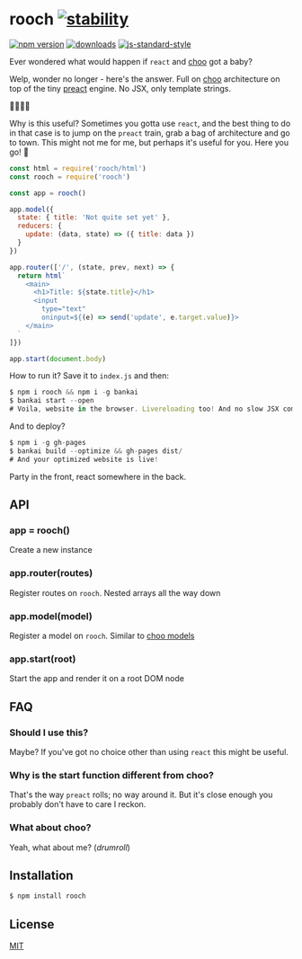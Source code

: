 # rooch [![stability][0]][1]
[![npm version][2]][3] [![downloads][8]][9] [![js-standard-style][10]][11]

Ever wondered what would happen if `react` and [choo][choo] got a baby?

Welp, wonder no longer - here's the answer. Full on
[choo](https://github.com/yoshuawuyts/choo) architecture on top of the tiny
[preact](https://github.com/developit/preact) engine. No JSX, only template
strings.

🎉🎉🎉🎉

Why is this useful? Sometimes you gotta use `react`, and the best thing to do
in that case is to jump on the `preact` train, grab a bag of architecture and
go to town. This might not me for me, but perhaps it's useful for you. Here you
go! 🎁

```js
const html = require('rooch/html')
const rooch = require('rooch')

const app = rooch()

app.model({
  state: { title: 'Not quite set yet' },
  reducers: {
    update: (data, state) => ({ title: data })
  }
})

app.router(['/', (state, prev, next) => {
  return html`
    <main>
      <h1>Title: ${state.title}</h1>
      <input
        type="text"
        oninput=${(e) => send('update', e.target.value)}>
    </main>
  `
]})

app.start(document.body)
```
How to run it? Save it to `index.js` and then:
```js
$ npm i rooch && npm i -g bankai
$ bankai start --open
# Voila, website in the browser. Livereloading too! And no slow JSX compilation
```

And to deploy?
```js
$ npm i -g gh-pages
$ bankai build --optimize && gh-pages dist/
# And your optimized website is live!
```

Party in the front, react somewhere in the back.

## API
### app = rooch()
Create a new instance

### app.router(routes)
Register routes on `rooch`. Nested arrays all the way down

### app.model(model)
Register a model on `rooch`. Similar to [choo
models](https://github.com/yoshuawuyts/choo#models)

### app.start(root)
Start the app and render it on a root DOM node

## FAQ
### Should I use this?
Maybe? If you've got no choice other than using `react` this might be useful.

### Why is the start function different from choo?
That's the way `preact` rolls; no way around it. But it's close enough you
probably don't have to care I reckon.

### What about choo?
Yeah, what about me? (_drumroll_)

## Installation
```sh
$ npm install rooch
```

## License
[MIT](https://tldrlegal.com/license/mit-license)

[choo]: https://github.com/yoshuawuyts/choo
[0]: https://img.shields.io/badge/stability-experimental-orange.svg?style=flat-square
[1]: https://nodejs.org/api/documentation.html#documentation_stability_index
[2]: https://img.shields.io/npm/v/rooch.svg?style=flat-square
[3]: https://npmjs.org/package/rooch
[4]: https://img.shields.io/travis/yoshuawuyts/rooch/master.svg?style=flat-square
[5]: https://travis-ci.org/yoshuawuyts/rooch
[6]: https://img.shields.io/codecov/c/github/yoshuawuyts/rooch/master.svg?style=flat-square
[7]: https://codecov.io/github/yoshuawuyts/rooch
[8]: http://img.shields.io/npm/dm/rooch.svg?style=flat-square
[9]: https://npmjs.org/package/rooch
[10]: https://img.shields.io/badge/code%20style-standard-brightgreen.svg?style=flat-square
[11]: https://github.com/feross/standard
